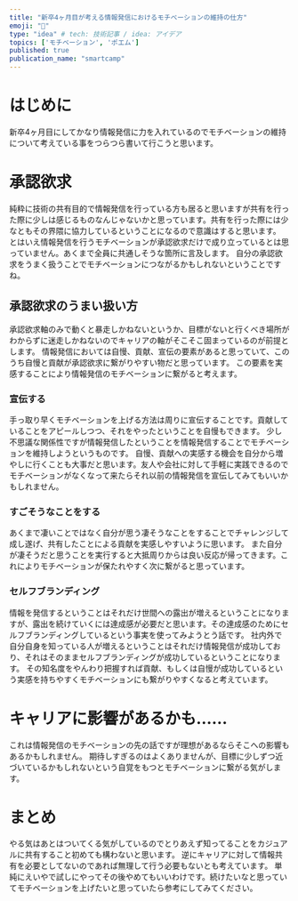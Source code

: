```yaml
---
title: "新卒4ヶ月目が考える情報発信におけるモチベーションの維持の仕方"
emoji: "🐢"
type: "idea" # tech: 技術記事 / idea: アイデア
topics: ['モチベーション', 'ポエム']
published: true
publication_name: "smartcamp"
---
```

# はじめに
新卒4ヶ月目にしてかなり情報発信に力を入れているのでモチベーションの維持について考えている事をつらつら書いて行こうと思います。

# 承認欲求
純粋に技術の共有目的で情報発信を行っている方も居ると思いますが共有を行った際に少しは感じるものなんじゃないかと思っています。共有を行った際には少なともその界隈に協力しているということになるので意識はすると思います。
とはいえ情報発信を行うモチベーションが承認欲求だけで成り立っているとは思っていません。あくまで全員に共通しそうな箇所に言及します。
自分の承認欲求をうまく扱うことでモチベーションにつながるかもしれないということですね。

## 承認欲求のうまい扱い方
承認欲求軸のみで動くと暴走しかねないというか、目標がないと行くべき場所がわからずに迷走しかねないのでキャリアの軸がそこそこ固まっているのが前提とします。
情報発信においては自慢、貢献、宣伝の要素があると思っていて、このうち自慢と貢献が承認欲求に繋がりやすい物だと思っています。
この要素を実感することにより情報発信のモチベーションに繋がると考えます。

### 宣伝する
手っ取り早くモチベーションを上げる方法は周りに宣伝することです。貢献していることをアピールしつつ、それをやったということを自慢もできます。
少し不思議な関係性ですが情報発信したということを情報発信することでモチベーションを維持しようというものです。
自慢、貢献への実感する機会を自分から増やしに行くことも大事だと思います。友人や会社に対して手軽に実践できるのでモチベーションがなくなって来たらそれ以前の情報発信を宣伝してみてもいいかもしれません。

### すごそうなことをする
あくまで凄いことではなく自分が思う凄そうなことをすることでチャレンジして成し遂げ、共有したことによる貢献を実感しやすいように思います。
また自分が凄そうだと思うことを実行すると大抵周りからは良い反応が帰ってきます。これによりモチベーションが保たれやすく次に繋がると思っています。

### セルフブランディング
情報を発信するということはそれだけ世間への露出が増えるということになりますが、露出を続けていくには達成感が必要だと思います。その達成感のためにセルフブランディングしているという事実を使ってみようとう話です。
社内外で自分自身を知っている人が増えるということはそれだけ情報発信が成功しており、それはそのままセルフブランディングが成功しているということになります。
その知名度をやんわり把握すれば貢献、もしくは自慢が成功しているという実感を持ちやすくモチベーションにも繋がりやすくなると考えています。

# キャリアに影響があるかも……
これは情報発信のモチベーションの先の話ですが理想があるならそこへの影響もあるかもしれません。
期待しすぎるのはよくありませんが、目標に少しずつ近づいているかもしれないという自覚をもつとモチベーションに繋がる気がします。

# まとめ
やる気はあとはついてくる気がしているのでとりあえず知ってることをカジュアルに共有すること初めても構わないと思います。
逆にキャリアに対して情報共有を必要としてないのであれば無理して行う必要もないとも考えています。
単純にえいやで試しにやってその後やめてもいいわけです。続けたいなと思っていてモチベーションを上げたいと思っていたら参考にしてみてください。
